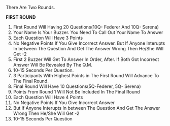 There Are Two Rounds.

**FIRST ROUND**
1. First Round Will Having 20 Questions(10Q- Federer And 10Q- Serena)
2. Your Name Is Your Buzzer. You Need To Call Out Your Name To Answer
3. Each Question Will Have 3 Points
4. No Negative Points If You Give Incorrect Answer. But If Anyone Interupts In between The Question And Get The Answer Wrong Then He/She Will Get -2
5. First 2 Buzzer Will Get To Answer In Order, After. If Both Got Incorrect Answer Will Be Revealed By The Q.M.
6.  10-15 Seconds Per Question.
7.  3 Participants With Highest Points in The First Round Will Advance To The Final Round.
8.  Final Round Will Have 10 Questions(5Q-Federer, 5Q- Serena)
10.  Points From Round 1 Will Not Be Included In The Final Round
11.  Each Question Will Have 4 Points
12.  No Negative Points If You Give Incorrect Answer
13.  But If Anyone Interupts In between The Question And Get The Answer Wrong Then He/She Will Get -2
14.  10-15 Seconds Per Question
